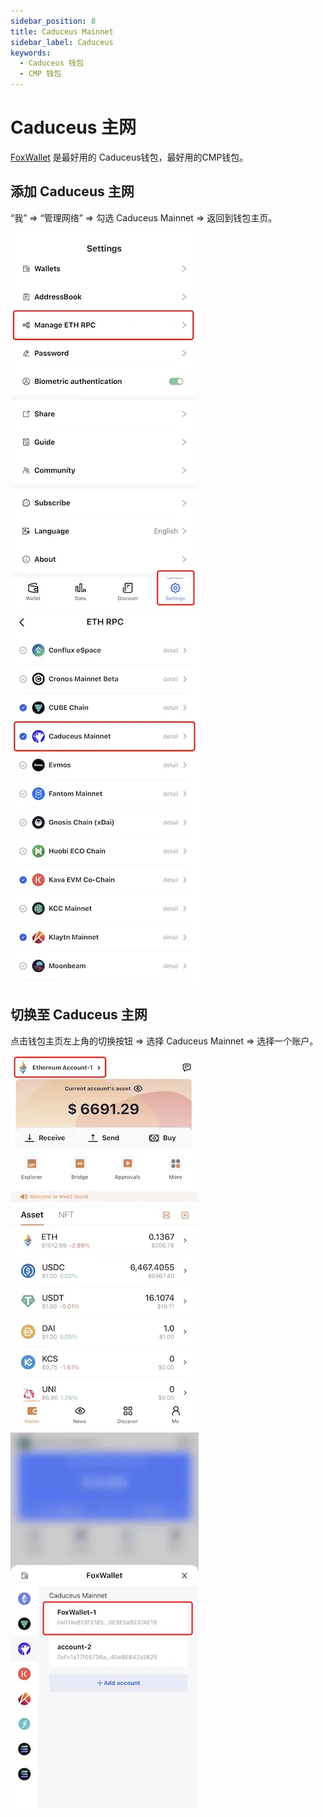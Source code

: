 ```yaml
---
sidebar_position: 8
title: Caduceus Mainnet
sidebar_label: Caduceus
keywords:
  - Caduceus 钱包
  - CMP 钱包
---
```


# Caduceus 主网
[FoxWallet](https://foxwallet.com) 是最好用的 Caduceus钱包，最好用的CMP钱包。

## 添加 Caduceus 主网

“我” => “管理网络” => 勾选 Caduceus Mainnet => 返回到钱包主页。

![](../img/manage-eth-rpc.webp)![](../img/add-cmp.webp)

## 切换至 Caduceus 主网

点击钱包主页左上角的切换按钮 => 选择 Caduceus Mainnet => 选择一个账户。

![](../img/switch-entrance.webp)![](../img/switch-cmp.webp)